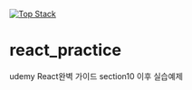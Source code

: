 [![Top Stack](https://widget.realdeveloper.pro/api/top?stack=JavaScript,Oracle,React)](https://github.com/kijepark)
# react_practice 
udemy React완벽 가이드 section10 이후 실습예제
